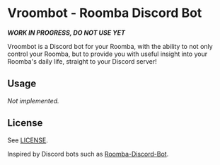 # Vroombot - Roomba Discord Bot

***WORK IN PROGRESS, DO NOT USE YET***

Vroombot is a Discord bot for your Roomba, with the ability to not only control your Roomba, but to provide you with useful insight into your Roomba's daily life, straight to your Discord server!

## Usage

_Not implemented._

## License

See [LICENSE](LICENSE).

Inspired by Discord bots such as [Roomba-Discord-Bot](https://github.com/AlexArtaud-Dev/Roomba-Discord-Bot).
